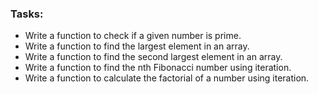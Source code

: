 ### Tasks:

- Write a function to check if a given number is prime.
- Write a function to find the largest element in an array.
- Write a function to find the second largest element in an array.
- Write a function to find the nth Fibonacci number using iteration.
- Write a function to calculate the factorial of a number using iteration.
